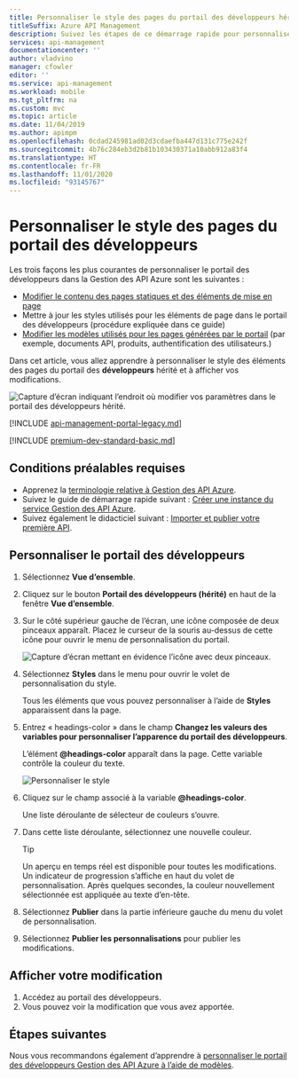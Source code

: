 ```yaml
---
title: Personnaliser le style des pages du portail des développeurs hérité Gestion des API
titleSuffix: Azure API Management
description: Suivez les étapes de ce démarrage rapide pour personnaliser le style des éléments du portail des développeurs Gestion des API Azure.
services: api-management
documentationcenter: ''
author: vladvino
manager: cfowler
editor: ''
ms.service: api-management
ms.workload: mobile
ms.tgt_pltfrm: na
ms.custom: mvc
ms.topic: article
ms.date: 11/04/2019
ms.author: apimpm
ms.openlocfilehash: 0cdad245981ad02d3cdaefba447d131c775e242f
ms.sourcegitcommit: 4b76c284eb3d2b81b103430371a10abb912a83f4
ms.translationtype: HT
ms.contentlocale: fr-FR
ms.lasthandoff: 11/01/2020
ms.locfileid: "93145767"
---
```

# <a name="customize-the-style-of-the-developer-portal-pages"></a>Personnaliser le style des pages du portail des développeurs

Les trois façons les plus courantes de personnaliser le portail des développeurs dans la Gestion des API Azure sont les suivantes :
 
* [Modifier le contenu des pages statiques et des éléments de mise en page](api-management-modify-content-layout.md)
* Mettre à jour les styles utilisés pour les éléments de page dans le portail des développeurs (procédure expliquée dans ce guide)
* [Modifier les modèles utilisés pour les pages générées par le portail](api-management-developer-portal-templates.md) (par exemple, documents API, produits, authentification des utilisateurs.)

Dans cet article, vous allez apprendre à personnaliser le style des éléments des pages du portail des **développeurs** hérité et à afficher vos modifications.

![Capture d’écran indiquant l’endroit où modifier vos paramètres dans le portail des développeurs hérité.](./media/modify-developer-portal-style/developer_portal.png)

[!INCLUDE [api-management-portal-legacy.md](../../includes/api-management-portal-legacy.md)]

[!INCLUDE [premium-dev-standard-basic.md](../../includes/api-management-availability-premium-dev-standard-basic.md)]

## <a name="prerequisites"></a>Conditions préalables requises

+ Apprenez la [terminologie relative à Gestion des API Azure](api-management-terminology.md).
+ Suivez le guide de démarrage rapide suivant : [Créer une instance du service Gestion des API Azure](get-started-create-service-instance.md).
+ Suivez également le didacticiel suivant : [Importer et publier votre première API](import-and-publish.md).

## <a name="customize-the-developer-portal"></a>Personnaliser le portail des développeurs

1. Sélectionnez **Vue d’ensemble**.
2. Cliquez sur le bouton **Portail des développeurs (hérité)** en haut de la fenêtre **Vue d’ensemble**.
3. Sur le côté supérieur gauche de l’écran, une icône composée de deux pinceaux apparaît. Placez le curseur de la souris au-dessus de cette icône pour ouvrir le menu de personnalisation du portail.

    ![Capture d’écran mettant en évidence l’icône avec deux pinceaux.](./media/modify-developer-portal-style/modify-developer-portal-style01.png)
4. Sélectionnez **Styles** dans le menu pour ouvrir le volet de personnalisation du style.

    Tous les éléments que vous pouvez personnaliser à l’aide de **Styles** apparaissent dans la page.
5. Entrez « headings-color » dans le champ **Changez les valeurs des variables pour personnaliser l’apparence du portail des développeurs**.

    L’élément **\@headings-color** apparaît dans la page. Cette variable contrôle la couleur du texte.

    ![Personnaliser le style](./media/modify-developer-portal-style/modify-developer-portal-style02.png)
    
6. Cliquez sur le champ associé à la variable **\@headings-color**. 
    
    Une liste déroulante de sélecteur de couleurs s’ouvre.
7. Dans cette liste déroulante, sélectionnez une nouvelle couleur.

    > [!TIP]
    > Un aperçu en temps réel est disponible pour toutes les modifications. Un indicateur de progression s’affiche en haut du volet de personnalisation. Après quelques secondes, la couleur nouvellement sélectionnée est appliquée au texte d’en-tête.

8. Sélectionnez **Publier** dans la partie inférieure gauche du menu du volet de personnalisation.
9. Sélectionnez **Publier les personnalisations** pour publier les modifications.

## <a name="view-your-change"></a>Afficher votre modification

1. Accédez au portail des développeurs.
2. Vous pouvez voir la modification que vous avez apportée.

## <a name="next-steps"></a>Étapes suivantes

Nous vous recommandons également d’apprendre à [personnaliser le portail des développeurs Gestion des API Azure à l’aide de modèles](api-management-developer-portal-templates.md).